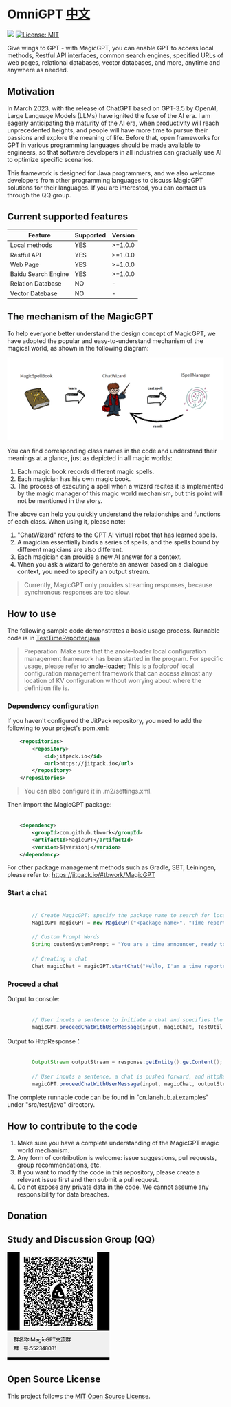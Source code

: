 # OmniGPT  [中文](/README_CN.md)

[![](https://jitpack.io/v/tbwork/MagicGPT.svg)](https://jitpack.io/#tbwork/MagicGPT)  [![License: MIT](https://img.shields.io/badge/License-MIT-yellow.svg)](https://opensource.org/licenses/MIT)

Give wings to GPT - with MagicGPT, you can enable GPT to access local methods, Restful API interfaces, common search engines, specified URLs of web pages, relational databases, vector databases, and more, anytime and anywhere as needed.


## Motivation

In March 2023, with the release of ChatGPT based on GPT-3.5 by OpenAI, Large Language Models (LLMs) have ignited the fuse of the AI era. I am eagerly anticipating the maturity of the AI era, when productivity will reach unprecedented heights, and people will have more time to pursue their passions and explore the meaning of life. Before that, open frameworks for GPT in various programming languages should be made available to engineers, so that software developers in all industries can gradually use AI to optimize specific scenarios.

This framework is designed for Java programmers, and we also welcome developers from other programming languages to discuss MagicGPT solutions for their languages. If you are interested, you can contact us through the QQ group.

## Current supported features

| Feature             | Supported | Version  |
|---------------------|-----------|----------|
| Local methods       | YES       | \>=1.0.0 |
| Restful API         | YES       | \>=1.0.0 |
| Web Page            | YES       | \>=1.0.0 |
| Baidu Search Engine | YES       | \>=1.0.0 |
| Relation Database   | NO        | -        |
| Vector Datebase     | NO        | -        |



## The mechanism of the MagicGPT

To help everyone better understand the design concept of MagicGPT, we have adopted the popular and easy-to-understand mechanism of the magical world, as shown in the following diagram:

![MagicGPT's Mechanism](image/magic_world_en.png)

You can find corresponding class names in the code and understand their meanings at a glance, just as depicted in all magic worlds:

1. Each magic book records different magic spells.
2. Each magician has his own magic book.
3. The process of executing a spell when a wizard recites it is implemented by the magic manager of this magic world mechanism, but this point will not be mentioned in the story. 

The above can help you quickly understand the relationships and functions of each class. When using it, please note:

1. "ChatWizard" refers to the GPT AI virtual robot that has learned spells.
2. A magician essentially binds a series of spells, and the spells bound by different magicians are also different.
3. Each magician can provide a new AI answer for a context.
4. When you ask a wizard to generate an answer based on a dialogue context, you need to specify an output stream.

> Currently, MagicGPT only provides streaming responses, because synchronous responses are too slow.



## How to use

The following sample code demonstrates a basic usage process. Runnable code is in [TestTimeReporter.java](src/test/java/cn/lanehub/ai/examples/timeReporter/TestTimeReporter.java)

> Preparation: Make sure that the anole-loader local configuration management framework has been started in the program. For specific usage, please refer to [anole-loader](https://github.com/tbwork/anole-config); This is a foolproof local configuration management framework that can access almost any location of KV configuration without worrying about where the definition file is.

### Dependency configuration

If you haven't configured the JitPack repository, you need to add the following to your project's pom.xml:

```xml
    <repositories>
        <repository>
            <id>jitpack.io</id>
            <url>https://jitpack.io</url>
        </repository>
    </repositories>

```
> You can also configure it in .m2/settings.xml.


Then import the MagicGPT package:

```xml

    <dependency>
        <groupId>com.github.tbwork</groupId>
        <artifactId>MagicGPT</artifactId>
        <version>${version}</version>
    </dependency>

```


For other package management methods such as Gradle, SBT, Leiningen, please refer to: https://jitpack.io/#tbwork/MagicGPT


### Start a chat
```java

        // Create MagicGPT: specify the package name to search for local Call-type spells.
        MagicGPT magicGPT = new MagicGPT("<package name>", "Time reporter",  AIWizardType.GPT4);

        // Custom Prompt Words
        String customSystemPrompt = "You are a time announcer, ready to announce the time at any moment according to the user's request."; 

        // Creating a chat
        Chat magicChat = magicGPT.startChat("Hello, I'am a time reporter!", customSystemPrompt, Language.CHINESE);
```

### Proceed a chat

Output to console:

```java

        // User inputs a sentence to initiate a chat and specifies the output stream to the console.
        magicGPT.proceedChatWithUserMessage(input, magicChat, TestUtil.getConsoleOutputStream());

```

Output to HttpResponse：
```java

        OutputStream outputStream = response.getEntity().getContent();

        // User inputs a sentence, a chat is pushed forward, and HttpResponse output stream is specified.
        magicGPT.proceedChatWithUserMessage(input, magicChat, outputStream);

```

The complete runnable code can be found in "cn.lanehub.ai.examples" under "src/test/java" directory.



## How to contribute to the code
1. Make sure you have a complete understanding of the MagicGPT magic world mechanism.
2. Any form of contribution is welcome: issue suggestions, pull requests, group recommendations, etc.
3. If you want to modify the code in this repository, please create a relevant issue first and then submit a pull request.
4. Do not expose any private data in the code. We cannot assume any responsibility for data breaches.


## Donation


## Study and Discussion Group (QQ)
![img.png](image/qq.png)



## Open Source License

This project follows the [MIT Open Source License](https://opensource.org/licenses/MIT).
